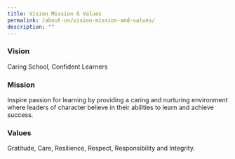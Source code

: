```yaml
---
title: Vision Mission & Values
permalink: /about-us/vision-mission-and-values/
description: ""
---
```


### **Vision**
Caring School, Confident Learners
  

### **Mission**
Inspire passion for learning by providing a caring and nurturing environment where leaders of character believe in their abilities to learn and achieve success.

### **Values**
Gratitude, Care, Resilience, Respect, Responsibility and Integrity.
